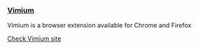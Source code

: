 ### [Vimium](https://github.com/philc/vimium)

Vimium is a browser extension available for Chrome and Firefox

[Check Vimium site](https://vimium.github.io/)
